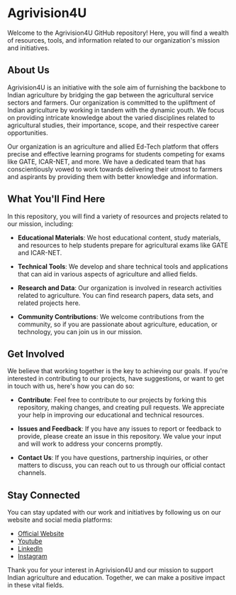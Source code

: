# Agrivision4U

Welcome to the Agrivision4U GitHub repository! Here, you will find a wealth of resources, tools, and information related to our organization's mission and initiatives. 

## About Us

Agrivision4U is an initiative with the sole aim of furnishing the backbone to Indian agriculture by bridging the gap between the agricultural service sectors and farmers. Our organization is committed to the upliftment of Indian agriculture by working in tandem with the dynamic youth. We focus on providing intricate knowledge about the varied disciplines related to agricultural studies, their importance, scope, and their respective career opportunities.

Our organization is an agriculture and allied Ed-Tech platform that offers precise and effective learning programs for students competing for exams like GATE, ICAR-NET, and more. We have a dedicated team that has conscientiously vowed to work towards delivering their utmost to farmers and aspirants by providing them with better knowledge and information.

## What You'll Find Here

In this repository, you will find a variety of resources and projects related to our mission, including:

- **Educational Materials**: We host educational content, study materials, and resources to help students prepare for agricultural exams like GATE and ICAR-NET.

- **Technical Tools**: We develop and share technical tools and applications that can aid in various aspects of agriculture and allied fields.

- **Research and Data**: Our organization is involved in research activities related to agriculture. You can find research papers, data sets, and related projects here.

- **Community Contributions**: We welcome contributions from the community, so if you are passionate about agriculture, education, or technology, you can join us in our mission.

## Get Involved

We believe that working together is the key to achieving our goals. If you're interested in contributing to our projects, have suggestions, or want to get in touch with us, here's how you can do so:

- **Contribute**: Feel free to contribute to our projects by forking this repository, making changes, and creating pull requests. We appreciate your help in improving our educational and technical resources.

- **Issues and Feedback**: If you have any issues to report or feedback to provide, please create an issue in this repository. We value your input and will work to address your concerns promptly.

- **Contact Us**: If you have questions, partnership inquiries, or other matters to discuss, you can reach out to us through our official contact channels.

## Stay Connected

You can stay updated with our work and initiatives by following us on our website and social media platforms:

- [Official Website](https://agrivision4u.com/)
- [Youtube](https://www.youtube.com/@AgriVision4U)
- [LinkedIn](https://www.linkedin.com/company/agrivision4u-official/)
- [Instagram](https://www.instagram.com/agrivision4u__/)

Thank you for your interest in Agrivision4U and our mission to support Indian agriculture and education. Together, we can make a positive impact in these vital fields.
